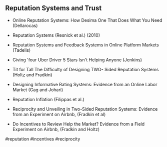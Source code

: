 ## Reputation Systems and Trust 

- Online Reputation Systems: How Desima One That Does What You Need (Dellarocas)
- Reputation Systems (Resnick et al.) (2010)
- Reputation Systems and Feedback Systems in Online Platform Markets (Tadelis)
- Giving 'four Uber Driver 5 Stars Isn't Helping Anyone (Jenkins) 
- Tit for Tall The Difficulty of Designing TWO- Sided Reputation Systems (Holtz and Fradkin) 

- Designing Informative Rating Systems: Evidence from an Online Labor Market (Gag and Johari)
- Reputation Inflation (Filippas et al.)
- Reciprocity and Unveiling in Two-Sided Reputation Systems: Evidence from an Experiment on Airbnb, (Fradkin et al)
- Do Incentives to Review Help the Market? Evidence from a Field Experiment on Airbnb, (Fradkin and Holtz)

<!-- Keywords -->
#reputation #incentives #reciprocity
<!-- /Keywords -->
